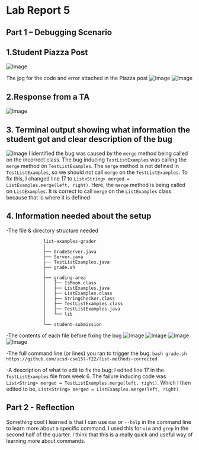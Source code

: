 # Lab Report 5
## Part 1 – Debugging Scenario


## 1.Student Piazza Post 
![Image](studentpiazzaa.jpg)


The jpg for the code and error  attached in the Piazza post
![Image](studenterrorcode.jpg)
![Image](studenterror.jpg)




## 2.Response from a TA 
![Image](piazza.jpg)

## 3.  Terminal output showing what information the student got and clear description of the bug
![Image](fixbug.jpg)
I identified the bug was caused by the `merge` method being called on the incorrect class. The bug inducing `TestListExamples` was  calling the `merge` method on `TestListExamples`. The `merge` method is not defined in `TestListExamples`, so we should not call `merge` on the `TestListExamples`. To fix this, I changed line 17 to `List<String> merged = ListExamples.merge(left, right)`. Here, the `merge` method is being called on `ListExamples`. It is correct to call `merge` on the `ListExamples` class because that is where it is defined. 


## 4. Information needed about the setup
-The file & directory structure needed
```
              list-examples-grader
              │
              ├── GradeServer.java
              ├── Server.java
              ├── TestListExamples.java
              ├── grade.sh
              │
              ├── grading-area
              │   ├── IsMoon.class
              │   ├── ListExamples.java
              │   ├── ListExamples.class
              │   ├── StringChecker.class
              │   ├── TestListExamples.class
              │   ├── TestListExamples.java
              │   └── lib
              │
              └── student-submission
```

-The contents of each file before fixing the bug
![Image](testlist.jpg)
![Image](list-examples-grader.jpg)
![Image](Server.jpg)
![Image](ListExamples.jpg)




-The full command line (or lines) you ran to trigger the bug: `bash grade.sh https://github.com/ucsd-cse15l-f22/list-methods-corrected`

-A description of what to edit to fix the bug: I edited line 17 in the `TestListExamples`  file from week 6. The failure inducing code was `List<String> merged = TestListExamples.merge(left, right)`. Which I then edited to be, `List<String> merged = ListExamples.merge(left, right)`

## Part 2 - Reflection 
Something cool I learned is that I can use `man` or `--help` in the command line to learn more about a specific command. I used this for `vim` and `grep` in the second half of the quarter. I think that this is a really quick and useful way of learning more about commands. 
